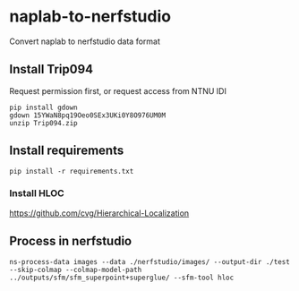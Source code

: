 # naplab-to-nerfstudio
Convert naplab to nerfstudio data format

## Install Trip094
Request permission first, or request access from NTNU IDI
```
pip install gdown
gdown 15YWaN8pq19Oeo0SEx3UKi0Y8O976UM0M
unzip Trip094.zip
```

## Install requirements
```
pip install -r requirements.txt
```

### Install HLOC
https://github.com/cvg/Hierarchical-Localization

## Process in nerfstudio
```
ns-process-data images --data ./nerfstudio/images/ --output-dir ./test --skip-colmap --colmap-model-path ../outputs/sfm/sfm_superpoint+superglue/ --sfm-tool hloc
```
